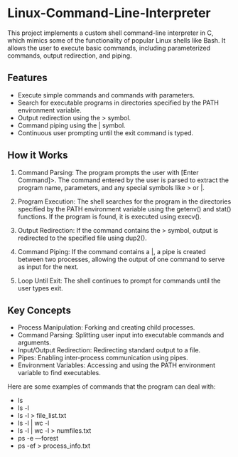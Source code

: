 # Linux-Command-Line-Interpreter

This project implements a custom shell command-line interpreter in C, which mimics some of the functionality of popular Linux shells like Bash. It allows the user to execute basic commands, including parameterized commands, output redirection, and piping.

## Features
* Execute simple commands and commands with parameters.
* Search for executable programs in directories specified by the PATH environment variable.
* Output redirection using the > symbol.
* Command piping using the | symbol.
* Continuous user prompting until the exit command is typed.

## How it Works
1. Command Parsing:
The program prompts the user with [Enter Command]>. The command entered by the user is parsed to extract the program name, parameters, and any special symbols like > or |.

2. Program Execution:
The shell searches for the program in the directories specified by the PATH environment variable using the getenv() and stat() functions. If the program is found, it is executed using execv().

3. Output Redirection:
If the command contains the > symbol, output is redirected to the specified file using dup2().

4. Command Piping:
If the command contains a |, a pipe is created between two processes, allowing the output of one command to serve as input for the next.

5. Loop Until Exit:
The shell continues to prompt for commands until the user types exit.

## Key Concepts
* Process Manipulation: Forking and creating child processes.
* Command Parsing: Splitting user input into executable commands and arguments.
* Input/Output Redirection: Redirecting standard output to a file.
* Pipes: Enabling inter-process communication using pipes.
* Environment Variables: Accessing and using the PATH environment variable to find executables.


Here are some examples of commands that the program can deal with:
* ls
* ls -l
* ls -l > file_list.txt
* ls -l | wc -l
* ls -l | wc -l > numfiles.txt
* ps -e ––forest
* ps -ef > process_info.txt

